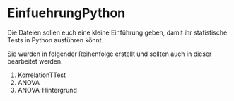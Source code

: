 # EinfuehrungPython

Die Dateien sollen euch eine kleine Einführung geben, damit ihr statistische Tests in Python ausführen könnt. 

Sie wurden in folgender Reihenfolge erstellt und sollten auch in dieser bearbeitet werden.

1. KorrelationTTest
2. ANOVA
3. ANOVA-Hintergrund
